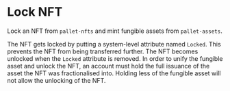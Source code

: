 # Lock NFT

Lock an NFT from `pallet-nfts` and mint fungible assets from `pallet-assets`.

The NFT gets locked by putting a system-level attribute named `Locked`. This prevents the NFT from being transferred
further. The NFT becomes unlocked when the `Locked` attribute is removed. In order to unify the fungible asset and
unlock the NFT, an account must hold the full issuance of the asset the NFT was fractionalised into. Holding less of the
fungible asset will not allow the unlocking of the NFT.



